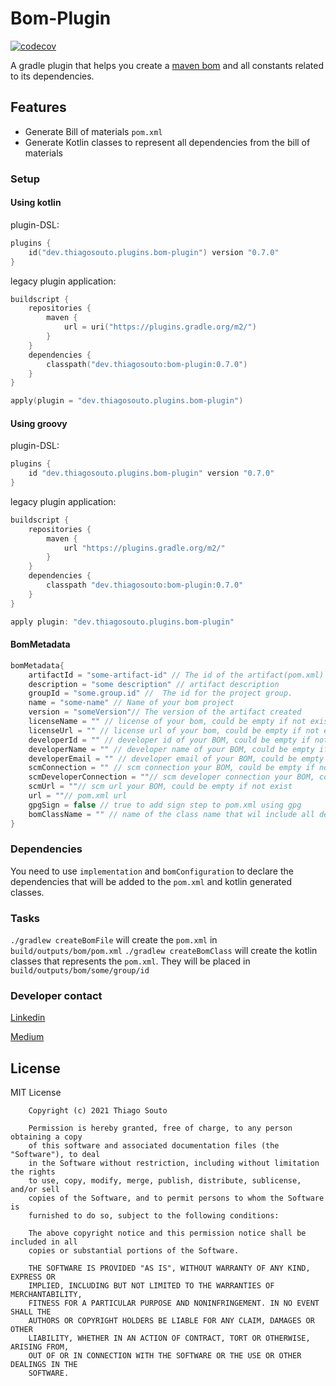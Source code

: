 # Bom-Plugin
[![codecov](https://codecov.io/gh/othiagosouto/bom-plugin/branch/main/graph/badge.svg?token=VW1O1KYLSZ)](https://codecov.io/gh/othiagosouto/bom-plugin)

A gradle plugin that helps you create a [maven bom](https://maven.apache.org/guides/introduction/introduction-to-dependency-mechanism.html#bill-of-materials-bom-poms) and all constants related to its dependencies.

## Features

*   Generate Bill of materials `pom.xml`
*   Generate Kotlin classes to represent all dependencies from the bill of materials

### Setup

#### Using kotlin
plugin-DSL:

```kotlin
plugins {
    id("dev.thiagosouto.plugins.bom-plugin") version "0.7.0"
}
```

legacy plugin application:
```kotlin
buildscript {
    repositories {
        maven {
            url = uri("https://plugins.gradle.org/m2/")
        }
    }
    dependencies {
        classpath("dev.thiagosouto:bom-plugin:0.7.0")
    }
}

apply(plugin = "dev.thiagosouto.plugins.bom-plugin")
```
#### Using groovy
plugin-DSL:

```groovy
plugins {
    id "dev.thiagosouto.plugins.bom-plugin" version "0.7.0"
}
```
legacy plugin application:
```groovy
buildscript {
    repositories {
        maven {
            url "https://plugins.gradle.org/m2/"
        }
    }
    dependencies {
        classpath "dev.thiagosouto:bom-plugin:0.7.0"
    }
}

apply plugin: "dev.thiagosouto.plugins.bom-plugin"
```

#### BomMetadata

```groovy
bomMetadata{
    artifactId = "some-artifact-id" // The id of the artifact(pom.xml) created
    description = "some description" // artifact description
    groupId = "some.group.id" //  The id for the project group.
    name = "some-name" // Name of your bom project
    version = "someVersion"// The version of the artifact created
    licenseName = "" // license of your bom, could be empty if not exist
    licenseUrl = "" // license url of your bom, could be empty if not exist
    developerId = "" // developer id of your BOM, could be empty if not exist
    developerName = "" // developer name of your BOM, could be empty if not exist
    developerEmail = "" // developer email of your BOM, could be empty if not exist
    scmConnection = "" // scm connection your BOM, could be empty if not exist
    scmDeveloperConnection = ""// scm developer connection your BOM, could be empty if not exist
    scmUrl = ""// scm url your BOM, could be empty if not exist
    url = ""// pom.xml url
    gpgSign = false // true to add sign step to pom.xml using gpg
    bomClassName = "" // name of the class name that wil include all dependencies
}
```

### Dependencies
You need to use `implementation` and `bomConfiguration` to declare the dependencies that will be added to the `pom.xml` and kotlin generated classes.

### Tasks
`./gradlew createBomFile` will create the `pom.xml` in `build/outputs/bom/pom.xml`
`./gradlew createBomClass` will create the kotlin classes that represents the `pom.xml`. They will be placed in `build/outputs/bom/some/group/id`

### Developer contact

[Linkedin](https://www.linkedin.com/in/thiagosouto/)

[Medium](https://medium.com/@othiagosouto/)

## License

MIT License

        Copyright (c) 2021 Thiago Souto

        Permission is hereby granted, free of charge, to any person obtaining a copy
        of this software and associated documentation files (the "Software"), to deal
        in the Software without restriction, including without limitation the rights
        to use, copy, modify, merge, publish, distribute, sublicense, and/or sell
        copies of the Software, and to permit persons to whom the Software is
        furnished to do so, subject to the following conditions:

        The above copyright notice and this permission notice shall be included in all
        copies or substantial portions of the Software.

        THE SOFTWARE IS PROVIDED "AS IS", WITHOUT WARRANTY OF ANY KIND, EXPRESS OR
        IMPLIED, INCLUDING BUT NOT LIMITED TO THE WARRANTIES OF MERCHANTABILITY,
        FITNESS FOR A PARTICULAR PURPOSE AND NONINFRINGEMENT. IN NO EVENT SHALL THE
        AUTHORS OR COPYRIGHT HOLDERS BE LIABLE FOR ANY CLAIM, DAMAGES OR OTHER
        LIABILITY, WHETHER IN AN ACTION OF CONTRACT, TORT OR OTHERWISE, ARISING FROM,
        OUT OF OR IN CONNECTION WITH THE SOFTWARE OR THE USE OR OTHER DEALINGS IN THE
        SOFTWARE.
